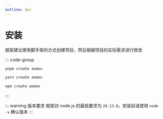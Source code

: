 ```yaml
---
outline: doc
---
```


# 安装

框架建议使用脚手架的方式创建项目，然后根据项目的实际需求进行修改

::: code-group

```bash [pnpm]
pnpm create aomex
```

```bash [yarn]
yarn create aomex
```

```bash [npm]
npm create aomex
```

:::

::: warning 版本要求
框架对 node.js 的最低要求为 `20.13.0`，安装前请使用 `node -v` 确认版本
:::
